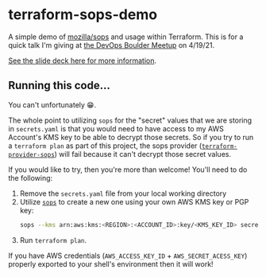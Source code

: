 # terraform-sops-demo

A simple demo of [mozilla/sops](https://github.com/mozilla/sops) and usage within Terraform. This is for a quick talk I'm giving at [the DevOps Boulder Meetup](https://www.meetup.com/DevOps-Boulder/) on 4/19/21.

[See the slide deck here for more information](https://slides.com/gowiem/gitops-secrets-management-and-terraform).

## Running this code...

You can't unfortunately 😁.

The whole point to utilizing `sops` for the "secret" values that we are storing in `secrets.yaml` is that you would need to have access to my AWS Account's KMS key to be able to decrypt those secrets. So if you try to run a `terraform plan` as part of this project, the sops provider ([`terraform-provider-sops`](https://github.com/carlpett/terraform-provider-sops)) will fail because it can't decrypt those secret values.

If you would like to try, then you're more than welcome! You'll need to do the following:

1. Remove the `secrets.yaml` file from your local working directory
1. Utilize [`sops`](https://github.com/mozilla/sops) to create a new one using your own AWS KMS key or PGP key:
    ```bash
    sops --kms arn:aws:kms:<REGION>:<ACCOUNT_ID>:key/<KMS_KEY_ID> secrets.yaml
    ```
1. Run `terraform plan`.

If you have AWS credentials (`AWS_ACCESS_KEY_ID` + `AWS_SECRET_ACESS_KEY`) properly exported to your shell's environment then it will work!